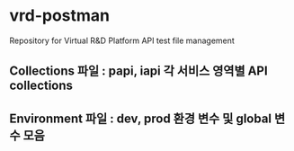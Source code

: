 # vrd-postman
Repository for Virtual R&amp;D Platform API test file management

## Collections 파일 : papi, iapi 각 서비스 영역별 API collections

## Environment 파일 : dev, prod 환경 변수 및 global 변수 모음
